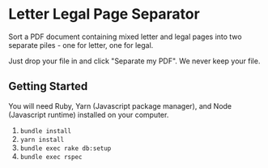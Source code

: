 # Letter Legal Page Separator

Sort a PDF document containing mixed letter and legal pages into two separate piles - one for letter, one for legal.

Just drop your file in and click "Separate my PDF". We never keep your file.

## Getting Started

You will need Ruby, Yarn (Javascript package manager), and Node (Javascript runtime) installed on your computer.

1. `bundle install`
1. `yarn install`
1. `bundle exec rake db:setup`
1. `bundle exec rspec`
